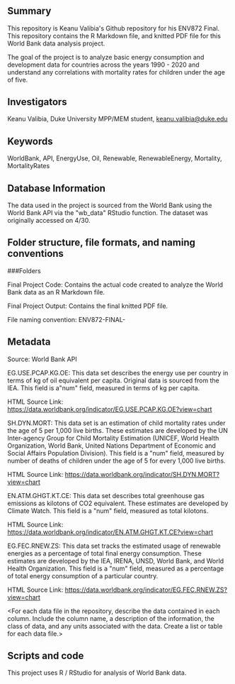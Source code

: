# <Spring24 ENV872 FINAL>

## Summary

This repository is Keanu Valibia's Github repository for his ENV872 Final. This repository contains the R Markdown file, and knitted PDF file for this World Bank data analysis project.

The goal of the project is to analyze basic energy consumption and development data for countries across the years 1990 - 2020 and understand any correlations with mortality rates for children under the age of five.  


## Investigators

Keanu Valibia, Duke University MPP/MEM student, keanu.valibia@duke.edu

## Keywords

WorldBank, API, EnergyUse, Oil, Renewable, RenewableEnergy, Mortality, MortalityRates

## Database Information

The data used in the project is sourced from the World Bank using the World Bank API via the "wb_data" RStudio function. The dataset was originally accessed on 4/30.

## Folder structure, file formats, and naming conventions 

###Folders

Final Project Code: Contains the actual code created to analyze the World Bank data as an R Markdown file.

Final Project Output: Contains the final knitted PDF file.

File naming convention: ENV872-FINAL-<File Purpose>

## Metadata

Source: World Bank API

EG.USE.PCAP.KG.OE: This data set describes the energy use per country in terms of kg of oil equivalent per capita. Original data is sourced from the IEA. This field is a"num" field, measured in terms of kg per capita.

HTML Source Link: https://data.worldbank.org/indicator/EG.USE.PCAP.KG.OE?view=chart

SH.DYN.MORT: This data set is an estimation of child mortality rates under the age of 5 per 1,000 live births. These estimates are developed by the UN Inter-agency Group for Child Mortality Estimation (UNICEF, World Health Organization, World Bank, United Nations Department of Economic and Social Affairs Population Division). This field is a "num" field, measured by number of deaths of children under the age of 5 for every 1,000 live births.

HTML Source Link: https://data.worldbank.org/indicator/SH.DYN.MORT?view=chart

EN.ATM.GHGT.KT.CE: This data set describes total greenhouse gas emissions as kilotons of CO2 equivalent. These estimates are developed by Climate Watch. This field is a "num" field, measured as total kilotons.

HTML Source Link: https://data.worldbank.org/indicator/EN.ATM.GHGT.KT.CE?view=chart

EG.FEC.RNEW.ZS: This data set tracks the estimated usage of renewable energies as a percentage of total final energy consumption. These estimates are developed by the IEA, IRENA, UNSD, World Bank, and World Health Organization. This field is a "num" field, measured as a percentage of total energy consumption of  a particular country.

HTML Source Link: https://data.worldbank.org/indicator/EG.FEC.RNEW.ZS?view=chart

<For each data file in the repository, describe the data contained in each column. Include the column name, a description of the information, the class of data, and any units associated with the data. Create a list or table for each data file.> 

## Scripts and code

This project uses R / RStudio for analysis of World Bank data.